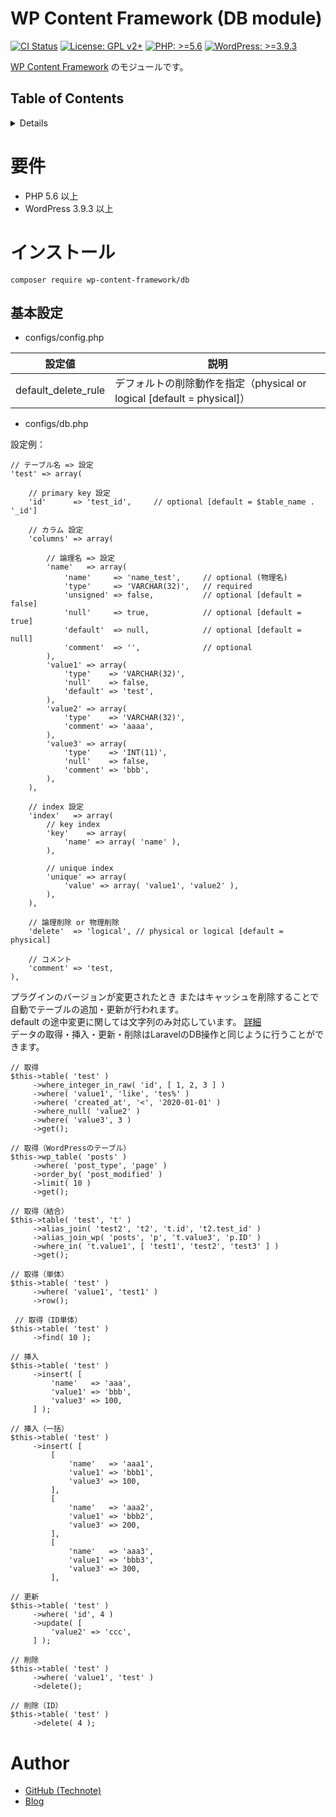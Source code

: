 # WP Content Framework (DB module)

[![CI Status](https://github.com/wp-content-framework/db/workflows/CI/badge.svg)](https://github.com/wp-content-framework/db/actions)
[![License: GPL v2+](https://img.shields.io/badge/License-GPL%20v2%2B-blue.svg)](http://www.gnu.org/licenses/gpl-2.0.html)
[![PHP: >=5.6](https://img.shields.io/badge/PHP-%3E%3D5.6-orange.svg)](http://php.net/)
[![WordPress: >=3.9.3](https://img.shields.io/badge/WordPress-%3E%3D3.9.3-brightgreen.svg)](https://wordpress.org/)

[WP Content Framework](https://github.com/wp-content-framework/core) のモジュールです。

## Table of Contents

<!-- START doctoc generated TOC please keep comment here to allow auto update -->
<!-- DON'T EDIT THIS SECTION, INSTEAD RE-RUN doctoc TO UPDATE -->
<details>
<summary>Details</summary>

- [要件](#%E8%A6%81%E4%BB%B6)
- [インストール](#%E3%82%A4%E3%83%B3%E3%82%B9%E3%83%88%E3%83%BC%E3%83%AB)
  - [基本設定](#%E5%9F%BA%E6%9C%AC%E8%A8%AD%E5%AE%9A)
- [Author](#author)

</details>
<!-- END doctoc generated TOC please keep comment here to allow auto update -->

# 要件
- PHP 5.6 以上
- WordPress 3.9.3 以上

# インストール

``` composer require wp-content-framework/db ```

## 基本設定
- configs/config.php

|設定値|説明|
|---|---|
|default_delete_rule|デフォルトの削除動作を指定（physical or logical \[default = physical]）|

- configs/db.php

設定例：
```
// テーブル名 => 設定
'test' => array(

    // primary key 設定
    'id'      => 'test_id',     // optional [default = $table_name . '_id']

    // カラム 設定
    'columns' => array(

        // 論理名 => 設定
        'name'   => array(
            'name'     => 'name_test',     // optional (物理名)
            'type'     => 'VARCHAR(32)',   // required
            'unsigned' => false,           // optional [default = false]
            'null'     => true,            // optional [default = true]
            'default'  => null,            // optional [default = null]
            'comment'  => '',              // optional
        ),
        'value1' => array(
            'type'    => 'VARCHAR(32)',
            'null'    => false,
            'default' => 'test',
        ),
        'value2' => array(
            'type'    => 'VARCHAR(32)',
            'comment' => 'aaaa',
        ),
        'value3' => array(
            'type'    => 'INT(11)',
            'null'    => false,
            'comment' => 'bbb',
        ),
    ),

    // index 設定
    'index'   => array(
        // key index
        'key'    => array(
            'name' => array( 'name' ),
        ),

        // unique index
        'unique' => array(
            'value' => array( 'value1', 'value2' ),
        ),
    ),

    // 論理削除 or 物理削除
    'delete'  => 'logical', // physical or logical [default = physical]

    // コメント
    'comment' => 'test,
),
```

プラグインのバージョンが変更されたとき またはキャッシュを削除することで 自動でテーブルの追加・更新が行われます。  
default の途中変更に関しては文字列のみ対応しています。 [詳細](https://github.com/wp-content-framework/db/issues/25#issuecomment-492293617)  
データの取得・挿入・更新・削除はLaravelのDB操作と同じように行うことができます。

```
// 取得
$this->table( 'test' )
     ->where_integer_in_raw( 'id', [ 1, 2, 3 ] )
     ->where( 'value1', 'like', 'tes%' )
     ->where( 'created_at', '<', '2020-01-01' )
     ->where_null( 'value2' )
     ->where( 'value3', 3 )
     ->get();

// 取得（WordPressのテーブル）
$this->wp_table( 'posts' )
     ->where( 'post_type', 'page' )
     ->order_by( 'post_modified' )
     ->limit( 10 )
     ->get();

// 取得（結合）
$this->table( 'test', 't' )
     ->alias_join( 'test2', 't2', 't.id', 't2.test_id' )
     ->alias_join_wp( 'posts', 'p', 't.value3', 'p.ID' )
     ->where_in( 't.value1', [ 'test1', 'test2', 'test3' ] )
     ->get();

// 取得（単体）
$this->table( 'test' )
     ->where( 'value1', 'test1' )
     ->row();

 // 取得（ID単体）
$this->table( 'test' )
     ->find( 10 );

// 挿入
$this->table( 'test' )
     ->insert( [
         'name'   => 'aaa',
         'value1' => 'bbb',
         'value3' => 100,
     ] );

// 挿入（一括）
$this->table( 'test' )
     ->insert( [
         [
             'name'   => 'aaa1',
             'value1' => 'bbb1',
             'value3' => 100,
         ],
         [
             'name'   => 'aaa2',
             'value1' => 'bbb2',
             'value3' => 200,
         ],
         [
             'name'   => 'aaa3',
             'value1' => 'bbb3',
             'value3' => 300,
         ],

// 更新
$this->table( 'test' )
     ->where( 'id', 4 )
     ->update( [
         'value2' => 'ccc',
     ] );

// 削除
$this->table( 'test' )
     ->where( 'value1', 'test' )
     ->delete();

// 削除（ID）
$this->table( 'test' )
     ->delete( 4 );
```

# Author
- [GitHub (Technote)](https://github.com/technote-space)
- [Blog](https://technote.space)

